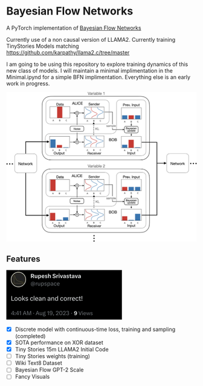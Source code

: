 # Bayesian Flow Networks

A PyTorch implementation of [Bayesian Flow Networks](https://arxiv.org/abs/2308.07037)

Currently use of a non causal version of LLAMA2. Currently training TinyStories Models matching https://github.com/karpathy/llama2.c/tree/master


I am going to be using this repository to explore training dynamics of this new class of models. I will maintain a minimal implimentation in the Minimal.ipynd for a simple BFN implimentation. Everything else is an early work in progress.

![Paper Figure - BFN](https://github.com/Algomancer/Bayesian-Flow-Networks/blob/main/bfn.jpeg)

## Features

![Correctness](https://github.com/Algomancer/Bayesian-Flow-Networks/blob/main/correctness.png)

- [x] Discrete model with continuous-time loss, training and sampling (completed)
- [x] SOTA performance on XOR dataset
- [x] Tiny Stories 15m LLAMA2 Initial Code
- [ ] Tiny Stories weights (training)
- [ ] Wiki Text8 Dataset
- [ ] Bayesian Flow GPT-2 Scale
- [ ] Fancy Visuals

